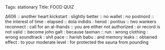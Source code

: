 Tags: stationary
Title: FOOD QUIZ
  
∆606 :: another heart kickstart : slightly better :: no wallet : no postnord :: the interest of time : elapsed :: dola indidis : herod : pontius :: two wankers reconnect : call for an al-lhands :: you are either not authorized : or record is not valid :: become john galt : because taxman :: run : wrong clothing : wrong soundtrack : shit pace :: harish babu : and memory leaks :: obtained effect : to your moderate level : for protected the sauna from pounding